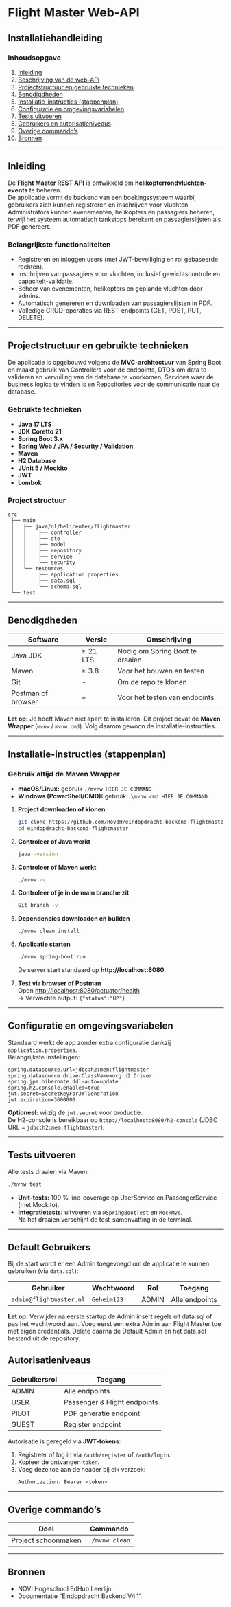 # Flight Master Web-API
## Installatiehandleiding

### Inhoudsopgave
1. [Inleiding](#inleiding)
2. [Beschrijving van de web-API](#beschrijving-van-de-web-api)
3. [Projectstructuur en gebruikte technieken](#projectstructuur-en-gebruikte-technieken)
4. [Benodigdheden](#benodigdheden)
5. [Installatie-instructies (stappenplan)](#installatie-instructies-stappenplan)
6. [Configuratie en omgevingsvariabelen](#configuratie-en-omgevingsvariabelen)
7. [Tests uitvoeren](#tests-uitvoeren)
8. [Gebruikers en autorisatieniveaus](#gebruikers-en-autorisatieniveaus)
9. [Overige commando’s](#overige-commando’s)
10. [Bronnen](#bronnen)

---

## Inleiding
De **Flight Master REST API** is ontwikkeld om **helikopterrondvluchten-events** te beheren.  
De applicatie vormt de backend van een boekingssysteem waarbij gebruikers zich kunnen registreren en inschrijven voor vluchten. Administrators kunnen evenementen, helikopters en passagiers beheren, terwijl het systeem automatisch tankstops berekent en passagierslijsten als PDF genereert.

### Belangrijkste functionaliteiten
- Registreren en inloggen users (met JWT-beveiliging en rol gebaseerde rechten).
- Inschrijven van passagiers voor vluchten, inclusief gewichtscontrole en capaciteit-validatie.
- Beheer van evenementen, helikopters en geplande vluchten door admins.
- Automatisch genereren en downloaden van passagierslijsten in PDF.
- Volledige CRUD-operaties via REST-endpoints (GET, POST, PUT, DELETE).

---

## Projectstructuur en gebruikte technieken
De applicatie is opgebouwd volgens de **MVC-architectuur** van Spring Boot en maakt gebruik van Controllers voor de endpoints, DTO’s om data te valideren en vervuiling van de database te voorkomen, Services waar de business logica te vinden is en Repositories voor de communicatie naar de database.

### Gebruikte technieken
- **Java 17 LTS**
- **JDK Coretto 21**
- **Spring Boot 3.x**
- **Spring Web / JPA / Security / Validation**
- **Maven**
- **H2 Database**
- **JUnit 5 / Mockito**
- **JWT**
- **Lombok**

### Project structuur
```
src
 ├── main
 │   ├── java/nl/helicenter/flightmaster
 │   │    ├── controller  
 │   │    ├── dto            
 │   │    ├── model          
 │   │    ├── repository 
 │   │    ├── service       
 │   │    └── security  
 │   └── resources
 │        ├── application.properties
 │        ├── data.sql       
 │        └── schema.sql     
 └── test                    
```

---

## Benodigdheden
| Software | Versie | Omschrijving |
|-----------|---------|---------------|
| Java JDK | ≥ 21 LTS | Nodig om Spring Boot te draaien |
| Maven | ≥ 3.8 | Voor het bouwen en testen |
| Git | - | Om de repo te klonen |
| Postman of browser | – | Voor het testen van endpoints |

**Let op:** Je hoeft Maven niet apart te installeren. Dit project bevat de **Maven Wrapper** (`mvnw` / `mvnw.cmd`). Volg daarom gewoon de installatie-instructies.

---

## Installatie-instructies (stappenplan)
### Gebruik altijd de Maven Wrapper
- **macOS/Linux:** gebruik `./mvnw HIER JE COMMAND`
- **Windows (PowerShell/CMD):** gebruik `.\mvnw.cmd HIER JE COMMAND`


1. **Project downloaden of klonen**
   ```bash
   git clone https://github.com/RovdH/eindopdracht-backend-flightmaster.git
   cd eindopdracht-backend-flightmaster
   ```
2. **Controleer of Java werkt**
   ```bash
   java -version
   ```
3. **Controleer of Maven werkt**
   ```bash
   ./mvnw -v
   ```

4. **Controleer of je in de **main** branche zit**
   ```bash
   Git branch -v
   ```

3. **Dependencies downloaden en builden**
   ```bash
   ./mvnw clean install
   ```
4. **Applicatie starten**
   ```bash
   ./mvnw spring-boot:run
   ```
   De server start standaard op **http://localhost:8080**.
5. **Test via browser of Postman**  
   Open [http://localhost:8080/actuator/health](http://localhost:8080/actuator/health)  
   → Verwachte output: `{"status":"UP"}`

---

## Configuratie en omgevingsvariabelen
Standaard werkt de app zonder extra configuratie dankzij `application.properties`.  
Belangrijkste instellingen:

```properties
spring.datasource.url=jdbc:h2:mem:flightmaster
spring.datasource.driverClassName=org.h2.Driver
spring.jpa.hibernate.ddl-auto=update
spring.h2.console.enabled=true
jwt.secret=SecretKeyForJWTGeneration
jwt.expiration=3600000
```

**Optioneel:** wijzig de `jwt.secret` voor productie.  
De H2-console is bereikbaar op `http://localhost:8080/h2-console` (JDBC URL = `jdbc:h2:mem:flightmaster`).

---

## Tests uitvoeren
Alle tests draaien via Maven:
```bash
./mvnw test
```

- **Unit-tests:** 100 % line-coverage op UserService en PassengerService (met Mockito).
- **Integratietests:** uitvoeren via `@SpringBootTest` en `MockMvc`.  
  Na het draaien verschijnt de test-samenvatting in de terminal.

---

## Default Gebruikers
Bij de start wordt er een Admin toegevoegd om de applicatie te kunnen gebruiken (via `data.sql`):

| Gebruiker | Wachtwoord | Rol  | Toegang |
|------------|-------------|------|----------|
| `admin@flightmaster.nl` | `Geheim123!` | ADMIN | Alle endpoints |

**Let op:** Verwijder na eerste startup de Admin insert regels uit data.sql of pas het wachtwoord aan.
Voeg eerst een extra Admin aan Flight Master toe met eigen credentials. Delete daarna de Default Admin en het data.sql bestand uit de repository.

## Autorisatieniveaus

| Gebruikersrol | Toegang                      |
|---------------|------------------------------|
| ADMIN         | Alle endpoints               |
| USER          | Passenger & Flight endpoints |
| PILOT         | PDF generatie endpoint       |
| GUEST         | Register endpoint            |


Autorisatie is geregeld via **JWT-tokens**:
1. Registreer of log in via `/auth/register` of `/auth/login`.
2. Kopieer de ontvangen `token`.
3. Voeg deze toe aan de header bij elk verzoek:
   ```
   Authorization: Bearer <token>
   ```

---

## Overige commando’s
| Doel | Commando |
|------|-----------|
| Project schoonmaken | `./mvnw clean` |


---

## Bronnen
- NOVI Hogeschool EdHub Leerlijn
- Documentatie “Eindopdracht Backend V4.1”  
